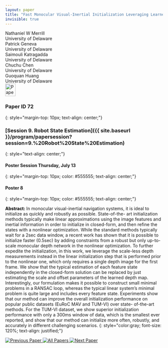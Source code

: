 ```yaml
---
layout: paper
title: "Fast Monocular Visual-Inertial Initialization Leveraging Learned Single-View Depth"
invisible: true
---
```

<div class="paper-authors">
<div class="paper-author-box">
    <div class="paper-author-name">Nathaniel  W Merrill</div>
    <div class="paper-author-uni">University of Delaware</div>
</div>
<div class="paper-author-box">
    <div class="paper-author-name">Patrick Geneva</div>
    <div class="paper-author-uni">University of Delaware</div>
</div>
<div class="paper-author-box">
    <div class="paper-author-name">Saimouli Katragadda</div>
    <div class="paper-author-uni">University of Delaware</div>
</div>
<div class="paper-author-box">
    <div class="paper-author-name">Chuchu Chen</div>
    <div class="paper-author-uni">University of Delaware</div>
</div>
<div class="paper-author-box">
    <div class="paper-author-name">Guoquan  Huang</div>
    <div class="paper-author-uni">University of Delaware</div>
</div>

</div><div class="paper-pdf">
<div> <a href="http://www.roboticsproceedings.org/rss19/p072.pdf"><img src="{{ site.baseurl }}/images/paper_link.png" alt="Paper Website" width = "33"  height = "40"/></a> </div>
</div>

### Paper ID 72
{: style="margin-top: 10px; text-align: center;"}

### [Session 9. Robot State Estimation]({{ site.baseurl }}/program/papersession?session=9.%20Robot%20State%20Estimation)
{: style="text-align: center;"}

#### Poster Session Thursday, July 13
{: style="margin-top: 10px; color: #555555; text-align: center;"}

#### Poster 8
{: style="margin-top: 10px; color: #555555; text-align: center;"}

<b style="color: black;">Abstract: </b>In monocular visual-inertial navigation systems, it is
ideal to initialize as quickly and robustly as possible. State-of-the-
art initialization methods typically make linear approximations
using the image features and inertial information in order
to initialize in closed-form, and then refine the states with a
nonlinear optimization. While the standard methods typically
wait for a 2sec data window, a recent work has shown that it
is possible to initialize faster (0.5sec) by adding constraints from
a robust but only up-to-scale monocular depth network in the
nonlinear optimization. To further expedite the initialization, in
this work, we leverage the scale-less depth measurements instead
in the linear initialization step that is performed prior to the
nonlinear one, which only requires a single depth image for
the first frame. We show that the typical estimation of each
feature state independently in the closed-form solution can be
replaced by just estimating the scale and offset parameters of
the learned depth map. Interestingly, our formulation makes it
possible to construct small minimal problems in a RANSAC loop,
whereas the typical linear system’s minimal problem is quite
large and includes every feature state. Experiments show that
our method can improve the overall initialization performance on
popular public datasets (EuRoC MAV and TUM-VI) over state-
of-the-art methods. For the TUM-VI dataset, we show superior
initialization performance with only a 300ms window of data,
which is the smallest ever reported, and show that our method
can initialize more often, robustly, and accurately in different
challenging scenarios.
{: style="color:gray; font-size: 120%; text-align: justified;"}


<div class="paper-menu">
<a href="{{ site.baseurl }}/program/papers/071/"> <img src="{{ site.baseurl }}/images/previous_paper_icon.png" alt="Previous Paper" title="Previous Paper"/> </a>
<a href="{{ site.baseurl }}/program/papers"><img src="{{ site.baseurl }}/images/overview_icon.png" alt="All Papers" title="All Papers"/> </a>
<a href="{{ site.baseurl }}/program/papers/073/"> <img src="{{ site.baseurl }}/images/next_paper_icon.png" alt="Next Paper" title="Next Paper"/> </a>

</div>
